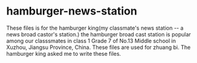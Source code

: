 # hamburger-news-station
These files is for the hamburger king(my classmate's news station -- a news broad castor's station.)
the hamburger broad cast station is popular among our classsmates in class 1 Grade 7 of No.13 Middle school in Xuzhou, Jiangsu Province, China.
These files are used for zhuang bi.
The hamburger king asked me to write these files.
